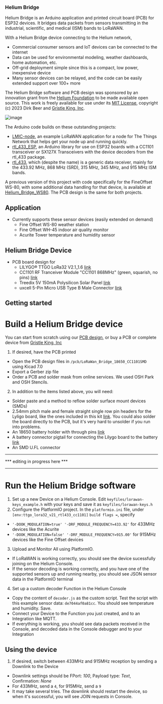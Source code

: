 ### Helium Bridge

Helium Bridge is an Arduino application and printed circuit board (PCB) for ESP32 devices. It bridges data packets from sensors transmitting in the industrial, scientific, and medical (ISM) bands to LoRaWAN. 

With a Helium Bridge device connecting to the Helium network,

* Commercial consumer sensors and IoT devices can be connected to the internet
* Data can be used for environmental modeling, weather dashboards, home automation, etc.
* Off-grid deployment simple since this is a compact, low power, inexpensive device 
* Many sensor devices can be relayed, and the code can be easily extended support over 100+ more
  
The Helium Bridge software and PCB design was sponsored by an innovation grant from the [Helium Foundation](https://www.helium.foundation/) to be made available open source. This work is freely available for use under its [MIT License](https://github.com/dirkbeer/Helium-Bridge/blob/main/LICENSE), copyright (c) 2023 Dirk Beer and [Gristle King, Inc](https://gristleking.com/). 

![image](https://github.com/dirkbeer/Helium-Bridge/assets/6425332/b7afec78-9378-4a55-8d24-4b64e4c9f2e4)


The Arduino code builds on these outstanding projects:

* [LMIC-node](https://github.com/lnlp/LMIC-node), an example LoRaWAN application for a node for The Things Network that helps get your node up and running quickly.
* [rtl_433_ESP](https://github.com/NorthernMan54/rtl_433_ESP), an Arduino library for use on ESP32 boards with a CC1101 transceiver or SX127X Transceivers with the device decoders from the rtl_433 package.
* [rtl_433](https://github.com/merbanan/rtl_433), which (despite the name) is a generic data receiver, mainly for the 433.92 MHz, 868 MHz (SRD), 315 MHz, 345 MHz, and 915 MHz ISM bands.

A previous version of this project with code specifically for the FineOffset WS-80, with some additional data handling for that device, is available at [Helium_Bridge_WS80](https://github.com/dirkbeer/Helium_Bridge_WS80). The PCB design is the same for both projects.

## Application
* Currently supports these sensor devices (easily extended on demand)
  * Fine Offset WS-80 weather station
  * Fine Offset WH-45 indoor air quality monitor
  * Acurite Tower temperature and humidity sensor
        
## Helium Bridge Device
* PCB board design for
  * LILYGO® TTGO LoRa32 V2.1_1.6 [link](https://www.lilygo.cc/products/lora3)
  * CC1101 RF Tranceiver Module "CC1101 868MHz" (green, squarish, no pins) [link](https://www.ebay.com/itm/311955775989)
  * Treedix 5V 150mA Polysilicon Solar Panel [link](https://www.amazon.com/gp/product/B0831CMJB9)
  * uxcell 5-Pin Micro USB Type B Male Connector [link](https://www.amazon.com/gp/product/B014GMP4E4)

## Getting started
# Build a Helium Bridge device
You can start from scratch using our [PCB design](https://github.com/dirkbeer/Helium-Bridge/tree/main/pcb/LoRaWan_Bridge_18650_CC1101SMD), or buy a PCB or complete device from [Gristle King, Inc](https://gristleking.com/)
1. If desired, have the PCB printed
  * Open the PCB design files in `/pcb/LoRaWan_Bridge_18650_CC1101SMD` using Kicad 7.0
  * Export a Gerber zip file
  * Order a PCB and solder mask from online services. We used OSH Park and OSH Stencils.
2. In addition to the items listed above, you will need:
  * Solder paste and a method to reflow solder surface mount devices (SMDs)
  * 2.54mm pitch male and female straight single row pin headers for the Lyligo board, like the ones included in this kit [link](https://www.amazon.com/gp/product/B07CK3RCKS). You could also solder the board directly to the PCB, but it's very hard to unsolder if you run into problems.
  * An 18650 battery holder with through pins [link](https://www.digikey.com/short/39pht8dp)
  * A battery connector pigtail for connecting the Lilygo board to the battery [link]()
  * An SMD U.FL connector

********************************
*** editing in progress here ***
********************************

# Run the Helium Bridge software
1. Set up a new Device on a Helium Console. Edit `keyfiles/lorawan-keys_example.h` with your keys and save it as `keyfiles/lorawan-keys.h`
2. Configure the PlatformIO project. In the `platformio.ini` file, under `[env:ttgo_lora32_v21_rtl433_cc1101]` `build flags =`, specify
  * `'-DOOK_MODULATION=true' '-DRF_MODULE_FREQUENCY=433.92'` for 433MHz devices like the Acurite
  * `'-DOOK_MODULATION=false' '-DRF_MODULE_FREQUENCY=915.00'` for 915MHz devices like the Fine Offset devices
3. Upload and Monitor All using PlatformIO.
  * If LoRaWAN is working correctly, you should see the device sucessfully joining on the Helium Console.
  * If the sensor decoding is working correctly, and you have one of the supported sensors up and running nearby, you should see JSON sensor data in the PlatformIO terminal
4. Set up a custom decoder Function in the Helium Console
  * Copy the content of `decoder.js` as the custom script. Test the script with this example sensor data: `de7044af0a81cc`. You should see temperature and humidity. Save.
  * Connect your Device to the Function you just created, and to an Integration like MQTT.
  * If everything is working, you should see data packets received in the Console, and decoded data in the Console debugger and to your Integration

## Using the device
1. If desired, switch between 433MHz and 915MHz reception by sending a Downlink to the Device
  * Downlink settings should be FPort: _100_, Payload type: _Text_, Confirmation: _None_
  * For 433MHz, send a `4`, for 915MHz, send a `9`
  * It may take several tries. The downlink should restart the device, so when it's successful, you will see JOIN requests in Console.
